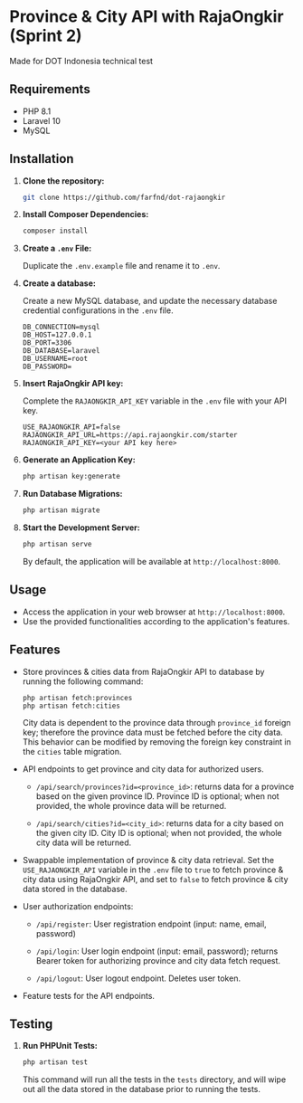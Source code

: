 # Province & City API with RajaOngkir (Sprint 2)

Made for DOT Indonesia technical test

## Requirements

-   PHP 8.1
-   Laravel 10
-   MySQL

## Installation

1.  **Clone the repository:**

    ```bash
    git clone https://github.com/farfnd/dot-rajaongkir
    ```

2.  **Install Composer Dependencies:**

    ```bash
    composer install
    ```

3.  **Create a `.env` File:**

    Duplicate the `.env.example` file and rename it to `.env`.

4.  **Create a database:**

    Create a new MySQL database, and update the necessary database credential configurations in the `.env` file.

    ```
    DB_CONNECTION=mysql
    DB_HOST=127.0.0.1
    DB_PORT=3306
    DB_DATABASE=laravel
    DB_USERNAME=root
    DB_PASSWORD=
    ```

5.  **Insert RajaOngkir API key:**

    Complete the `RAJAONGKIR_API_KEY` variable in the `.env` file with your API key.

    ```
    USE_RAJAONGKIR_API=false
    RAJAONGKIR_API_URL=https://api.rajaongkir.com/starter
    RAJAONGKIR_API_KEY=<your API key here>
    ```

6.  **Generate an Application Key:**

    ```bash
    php artisan key:generate
    ```

7.  **Run Database Migrations:**

    ```bash
    php artisan migrate
    ```

8.  **Start the Development Server:**

    ```bash
    php artisan serve
    ```

    By default, the application will be available at `http://localhost:8000`.

## Usage

-   Access the application in your web browser at `http://localhost:8000`.
-   Use the provided functionalities according to the application's features.

## Features

-   Store provinces & cities data from RajaOngkir API to database by running the following command:

    ```
    php artisan fetch:provinces
    php artisan fetch:cities
    ```

    City data is dependent to the province data through `province_id` foreign key; therefore the province data must be fetched before the city data. This behavior can be modified by removing the foreign key constraint in the `cities` table migration.

-   API endpoints to get province and city data for authorized users.

    -   `/api/search/provinces?id=<province_id>`: returns data for a province based on the given province ID. Province ID is optional; when not provided, the whole province data will be returned.

    -   `/api/search/cities?id=<city_id>`: returns data for a city based on the given city ID. City ID is optional; when not provided, the whole city data will be returned.

-   Swappable implementation of province & city data retrieval. Set the `USE_RAJAONGKIR_API` variable in the `.env` file to `true` to fetch province & city data using RajaOngkir API, and set to `false` to fetch province & city data stored in the database.

-   User authorization endpoints:

    -   `/api/register`: User registration endpoint (input: name, email, password)

    -   `/api/login`: User login endpoint (input: email, password); returns Bearer token for authorizing province and city data fetch request.

    -   `/api/logout`: User logout endpoint. Deletes user token.

-   Feature tests for the API endpoints.

## Testing

1. **Run PHPUnit Tests:**

    ```bash
    php artisan test
    ```

    This command will run all the tests in the `tests` directory, and will wipe out all the data stored in the database prior to running the tests.
